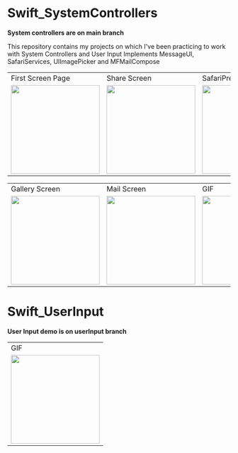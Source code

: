 # Swift_SystemControllers
<p><b>System controllers are on main branch</b></p>
This repository contains my projects on which I've been practicing to work with System Controllers and User Input 
Implements MessageUI, SafariServices, UIImagePicker and MFMailCompose

 <table align = "center">
  <tr>
    <td>First Screen Page</td>
     <td>Share Screen</td>
     <td>SafariPressed Screen</td>
  </tr>
  <tr>
    <td><img src="https://user-images.githubusercontent.com/30757557/172317201-fa18734e-418d-42d5-a401-fca3d74fd9f5.png" width="200"></td>
    <td><img src="https://user-images.githubusercontent.com/30757557/172317178-68013b3a-7027-486f-9705-73ca9b8592e8.png" width="200"></td>
    <td><img src="https://user-images.githubusercontent.com/30757557/172317194-3b3a8925-cb53-4052-b976-4fd6fc6670a5.png" width="200"></td>
  </tr>
 </table>
 
 <table align = "center">
  <tr>
    <td>Gallery Screen</td>
     <td>Mail Screen</td>
     <td>GIF</td>
  </tr>
  <tr>
    <td><img src="https://user-images.githubusercontent.com/30757557/172325318-b90757ea-3383-4ec7-93e1-bf288ce62dfb.png" width="200"></td>
    <td><img src="https://user-images.githubusercontent.com/30757557/172317160-f3c6ff27-0ab7-48cb-8eee-61dc2cd74189.png" width="200"></td>
    <td><img src="https://user-images.githubusercontent.com/30757557/172575185-bdce3d5b-9d6f-4730-ad02-2ce402c2b4df.gif" width="200"></td>

  </tr>
 </table>
 
 # Swift_UserInput
<p><b>User Input demo is on userInput branch</b></p> 
 <table>
  <tr>
    <td>GIF</td>
  </tr>
  <tr>
    <td><img src="https://user-images.githubusercontent.com/30757557/172574247-511b4a25-d916-4531-892f-7143fffcfb57.gif" width="200"></td>
  </tr>
 </table>

